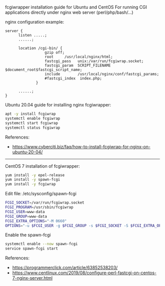 fcgiwrapper installation guide for Ubuntu and CentOS
For running CGI applications directly under nginx web server (perl/php/bash/...)

nginx configuration example:

```nginx
server {
      listen .....;
      ......;
      
      location /cgi-bin/ {
                  gzip off;
                  root	   /usr/local/nginx/html;
                  fastcgi_pass   unix:/var/run/fcgiwrap.socket;
                  fastcgi_param  SCRIPT_FILENAME  $document_root$fastcgi_script_name;
                  include        /usr/local/nginx/conf/fastcgi_params;
                  #fastcgi_index  index.php;
              }
              
      ......;
}
```

Ubuntu 20.04 guide for installing nginx fcgiwrapper:
```bash
apt -y install fcgiwrap
systemctl enable fcgiwrap
systemctl start fcgiwrap
systemctl status fcgiwrap
```

References:
- https://www.cyberciti.biz/faq/how-to-install-fcgiwrap-for-nginx-on-ubuntu-20-04/

-----

CentOS 7 installation of fcgiwrapper:
```bash
yum install -y epel-release
yum install -y spawn-fcgi
yum install -y fcgiwrap
```

Edit file: /etc/sysconfig/spawn-fcgi 
```bash
FCGI_SOCKET=/var/run/fcgiwrap.socket
FCGI_PROGRAM=/usr/sbin/fcgiwrap
FCGI_USER=www-data
FCGI_GROUP=www-data
FCGI_EXTRA_OPTIONS="-M 0660"
OPTIONS="-u $FCGI_USER -g $FCGI_GROUP -s $FCGI_SOCKET -S $FCGI_EXTRA_OPTIONS -F 1 -P /var/run/spawn-fcgi.pid -- $FCGI_PROGRAM"
```

Enable the spawn-fcgi
```bash
systemctl enable --now spawn-fcgi
service spawn-fcgi start
```

References:
- https://programmerclick.com/article/63852538203/
- https://www.centlinux.com/2019/08/configure-perl-fastcgi-on-centos-7-nginx-server.html

